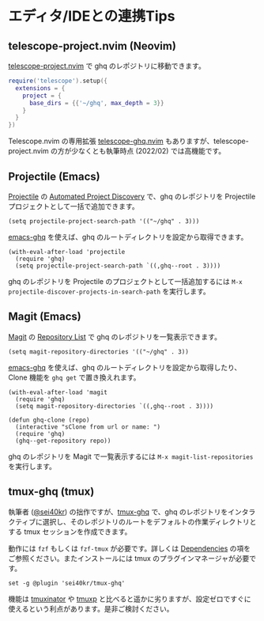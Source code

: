 # エディタ/IDEとの連携Tips

## telescope-project.nvim (Neovim)

[telescope-project.nvim](https://github.com/nvim-telescope/telescope-project.nvim) で ghq のレポジトリに移動できます。

```lua
require('telescope').setup({
  extensions = {
    project = {
      base_dirs = {{'~/ghq', max_depth = 3}}
    }
  }
})
```

Telescope.nvim の専用拡張 [telescope-ghq.nvim](https://github.com/nvim-telescope/telescope-ghq.nvim) もありますが、telescope-project.nvim の方が少なくとも執筆時点 (2022/02) では高機能です。

## Projectile (Emacs)

[Projectile](https://docs.projectile.mx/projectile/index.html) の [Automated Project Discovery](https://docs.projectile.mx/projectile/usage.html#automated-project-discovery) で、ghq のレポジトリを Projectile プロジェクトとして一括で追加できます。

```emacs-lisp
(setq projectile-project-search-path '(("~/ghq" . 3)))
```

[emacs-ghq](https://github.com/rcoedo/emacs-ghq) を使えば、ghq のルートディレクトリを設定から取得できます。

```emacs-lisp
(with-eval-after-load 'projectile
  (require 'ghq)
  (setq projectile-project-search-path `((,ghq--root . 3))))
```

ghq のレポジトリを Projectile のプロジェクトとして一括追加するには `M-x projectile-discover-projects-in-search-path` を実行します。

## Magit (Emacs)

[Magit](https://magit.vc) の [Repository List](https://magit.vc/manual/magit/Repository-List.html) で ghq のレポジトリを一覧表示できます。

```emacs-lisp
(setq magit-repository-directories '(("~/ghq" . 3))
```

[emacs-ghq](https://github.com/rcoedo/emacs-ghq) を使えば、ghq のルートディレクトリを設定から取得したり、Clone 機能を `ghq get` で置き換えれます。

```emacs-lisp
(with-eval-after-load 'magit
  (require 'ghq)
  (setq magit-repository-directories `((,ghq--root . 3))))

(defun ghq-clone (repo)
  (interactive "sClone from url or name: ")
  (require 'ghq)
  (ghq--get-repository repo))
```

ghq のレポジトリを Magit で一覧表示するには `M-x magit-list-repositories` を実行します。

## tmux-ghq (tmux)

執筆者 ([@sei40kr](https://github.com/sei40kr)) の拙作ですが、[tmux-ghq](https://github.com/sei40kr/tmux-ghq) で、ghq のレポジトリをインタラクティブに選択し、そのレポジトリのルートをデフォルトの作業ディレクトリとする tmux セッションを作成できます。

動作には `fzf` もしくは `fzf-tmux` が必要です。詳しくは [Dependencies](https://github.com/sei40kr/tmux-ghq#dependencies) の項をご参照ください。またインストールには tmux のプラグインマネージャが必要です。

```
set -g @plugin 'sei40kr/tmux-ghq'
```

機能は [tmuxinator](https://github.com/tmuxinator/tmuxinator) や [tmuxp](https://github.com/tmux-python/tmuxp) と比べると遥かに劣りますが、設定ゼロですぐに使えるという利点があります。是非ご検討ください。
